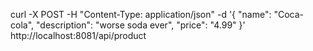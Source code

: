 curl -X POST -H "Content-Type: application/json" -d '{
        "name": "Coca-cola",
        "description": "worse soda ever",
        "price": "4.99"
      }' http://localhost:8081/api/product

